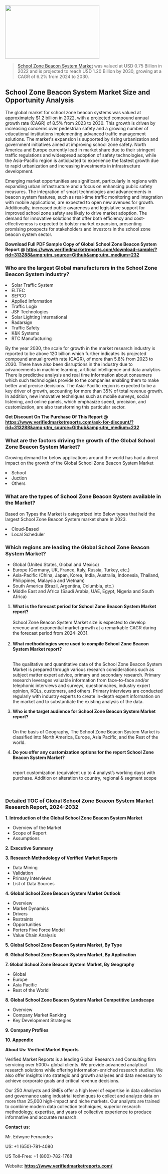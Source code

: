 <img src="https://ffe5etoiles.com/wp-content/uploads/2024/12/MST1-300x171.png" alt="" width="300" height="171" class="alignnone size-medium wp-image-20088" /><blockquote><p><p><a href="https://www.verifiedmarketreports.com/download-sample/?rid=313288&utm_source=Github&utm_medium=232" target="_blank">School Zone Beacon System Market</a> was valued at USD 0.75 Billion in 2022 and is projected to reach USD 1.20 Billion by 2030, growing at a CAGR of 6.2% from 2024 to 2030.</p></blockquote><p><h2>School Zone Beacon System Market Size and Opportunity Analysis</h2> <p>The global market for school zone beacon systems was valued at approximately $1.2 billion in 2022, with a projected compound annual growth rate (CAGR) of 8.5% from 2023 to 2030. This growth is driven by increasing concerns over pedestrian safety and a growing number of educational institutions implementing advanced traffic management solutions. The market's expansion is supported by rising urbanization and government initiatives aimed at improving school zone safety. North America and Europe currently lead in market share due to their stringent traffic regulations and widespread adoption of safety technologies, while the Asia-Pacific region is anticipated to experience the fastest growth due to rapid urbanization and increasing investments in infrastructure development.</p> <p>Emerging market opportunities are significant, particularly in regions with expanding urban infrastructure and a focus on enhancing public safety measures. The integration of smart technologies and advancements in beacon system features, such as real-time traffic monitoring and integration with mobile applications, are expected to open new avenues for growth. Additionally, increased public awareness and legislative support for improved school zone safety are likely to drive market adoption. The demand for innovative solutions that offer both efficiency and cost-effectiveness is expected to bolster market expansion, presenting promising prospects for stakeholders and investors in the school zone beacon system sector.</p> </p><p class=""><strong>Download Full PDF Sample Copy of Global School Zone Beacon System Report @ <a href="https://www.verifiedmarketreports.com/download-sample/?rid=313288&amp;utm_source=Github&amp;utm_medium=232" target="_blank">https://www.verifiedmarketreports.com/download-sample/?rid=313288&amp;utm_source=Github&amp;utm_medium=232</a></strong></p><h3 id="" class="">Who are the largest Global manufacturers in the School Zone Beacon System industry?</h3><p><li>Solar Traffic System</li><li> ELTEC</li><li> SEPCO</li><li> Applied Information</li><li> Traffic Logix</li><li> JSF Technologies</li><li> Solar Lighting International</li><li> Radarsign</li><li> Traffic Safety</li><li> K&K Systems</li><li> RTC Manufacturing</li></p><div class=""><div class="" dir="" data-message-author-role="" data-message-id="" data-message-model-slug=""><div class=""><div class=""><div class=""><div class="" dir="" data-message-author-role="" data-message-id="" data-message-model-slug=""><div class=""><div class=""><p>By the year 2030, the scale for growth in the market research industry is reported to be above 120 billion which further indicates its projected compound annual growth rate (CAGR), of more than 5.8% from 2023 to 2030. There have also been disruptions in the industry due to advancements in machine learning, artificial intelligence and data analytics There is predictive analysis and real time information about consumers which such technologies provide to the companies enabling them to make better and precise decisions. The Asia-Pacific region is expected to be a key driver of growth, accounting for more than 35% of total revenue growth. In addition, new innovative techniques such as mobile surveys, social listening, and online panels, which emphasize speed, precision, and customization, are also transforming this particular sector.</p><p><strong>Get Discount On The Purchase Of This Report @&nbsp; <a href="https://www.verifiedmarketreports.com/ask-for-discount/?rid=313288&amp;utm_source=Github&amp;utm_medium=232" target="_blank">https://www.verifiedmarketreports.com/ask-for-discount/?rid=313288&amp;utm_source=Github&amp;utm_medium=232</a></strong></p></div></div></div></div></div></div></div></div><h3 id="" class="">What are the factors driving the growth of the Global School Zone Beacon System Market?</h3><p id="" class="">Growing demand for below applications around the world has had a direct impact on the growth of the Global School Zone Beacon System Market</p><p id="" class=""><li>School</li><li> Juction</li><li> Others</li></p><h3 id="" class="">What are the types of School Zone Beacon System available in the Market?</h3><p id="" class="">Based on Types the Market is categorized into Below types that held the largest School Zone Beacon System market share In 2023.</p><p id="" class=""><li>Cloud-Based</li><li> Local Scheduler</li></p><h3 id="" class="">Which regions are leading the Global School Zone Beacon System Market?</h3><ul><li>Global (United States, Global and Mexico)</li><li>Europe (Germany, UK, France, Italy, Russia, Turkey, etc.)</li><li>Asia-Pacific (China, Japan, Korea, India, Australia, Indonesia, Thailand, Philippines, Malaysia and Vietnam)</li><li>South America (Brazil, Argentina, Columbia, etc.)</li><li>Middle East and Africa (Saudi Arabia, UAE, Egypt, Nigeria and South Africa)</li></ul><p><ol><li><strong>What is the forecast period for School Zone Beacon System Market report?<br /></strong><br /><span data-sheets-root="1" data-sheets-value="{&quot;1&quot;:2,&quot;2&quot;:&quot;XXXX size is expected to develop revenue and exponential market growth at a remarkable CAGR during the forecast period from 2024&ndash;2030.&quot;}" data-sheets-userformat="{&quot;2&quot;:12674,&quot;4&quot;:{&quot;1&quot;:2,&quot;2&quot;:16776960},&quot;10&quot;:2,&quot;11&quot;:0,&quot;15&quot;:&quot;Arial&quot;,&quot;16&quot;:12}">School Zone Beacon System Market size is expected to develop revenue and exponential market growth at a remarkable CAGR during the forecast period from 2024&ndash;2031.</span><br /><br /></li><li><strong>What methodologies were used to compile School Zone Beacon System Market report?<br /><br /></strong><p>The qualitative and quantitative data of the&nbsp;School Zone Beacon System Market is prepared through various research considerations such as subject matter expert advice, primary and secondary research. Primary research leverages valuable information from face-to-face and/or telephonic interviews and surveys, questionnaires, industry expert opinion, KOLs, customers, and others. Primary interviews are conducted regularly with industry experts to create in-depth expert information on the market and to substantiate the existing analysis of the data.&nbsp;</p></li><li><strong>Who is the target audience for School Zone Beacon System Market report?<br /><br /></strong><p>On the basis of Geography, The&nbsp;School Zone Beacon System Market is classified into North America, Europe, Asia Pacific, and the Rest of the world.</p></li><li><strong>Do you offer any customization options for the report School Zone Beacon System Market?<br /><br /></strong><p>report customization (equivalent up to 4 analyst&rsquo;s working days) with purchase. Addition or alteration to country, regional &amp; segment scope</p><p>&nbsp;</p></li></ol></p><h3 id="" class="">Detailed TOC of Global School Zone Beacon System Market Research Report, 2024-2032</h3><p id="" class=""><strong>1. Introduction of the Global School Zone Beacon System Market</strong></p><ul><li>Overview of the Market</li><li>Scope of Report</li><li>Assumptions</li></ul><p id="" class=""><strong>2. Executive Summary</strong></p><p id="" class=""><strong>3. Research Methodology of&nbsp;Verified Market Reports</strong></p><ul><li>Data Mining</li><li>Validation</li><li>Primary Interviews</li><li>List of Data Sources</li></ul><p id="" class=""><strong>4. Global School Zone Beacon System Market Outlook</strong></p><ul><li>Overview</li><li>Market Dynamics</li><li>Drivers</li><li>Restraints</li><li>Opportunities</li><li>Porters Five Force Model</li><li>Value Chain Analysis</li></ul><p id="" class=""><strong>5. Global School Zone Beacon System Market, By&nbsp;Type</strong></p><p id="" class=""><strong>6. Global School Zone Beacon System Market, By Application</strong></p><p id="" class=""><strong>7. Global School Zone Beacon System Market, By Geography</strong></p><ul><li>Global</li><li>Europe</li><li>Asia Pacific</li><li>Rest of the World</li></ul><p id="" class=""><strong>8. Global School Zone Beacon System Market Competitive Landscape</strong></p><ul><li>Overview</li><li>Company Market Ranking</li><li>Key Development Strategies</li></ul><p id="" class=""><strong>9. Company Profiles</strong></p><p id="" class=""><strong>10. Appendix</strong></p><p id="" class=""><strong>About Us: Verified Market Reports</strong></p><p id="" class="">Verified Market Reports is a leading Global Research and Consulting firm servicing over 5000+ global clients. We provide advanced analytical research solutions while offering information-enriched research studies. We also offer insights into strategic and growth analyses and data necessary to achieve corporate goals and critical revenue decisions.</p><p id="" class="">Our 250 Analysts and SMEs offer a high level of expertise in data collection and governance using industrial techniques to collect and analyze data on more than 25,000 high-impact and niche markets. Our analysts are trained to combine modern data collection techniques, superior research methodology, expertise, and years of collective experience to produce informative and accurate research.</p><p id="" class=""><strong>Contact us:</strong></p><p id="" class="">Mr. Edwyne Fernandes</p><p id="" class="">US: +1 (650)-781-4080</p><p id="" class="">US Toll-Free: +1 (800)-782-1768</p><p id="" class="">Website: <a target="" data-test-app-aware-link=""><strong>https://www.verifiedmarketreports.com/</strong></a></p>

